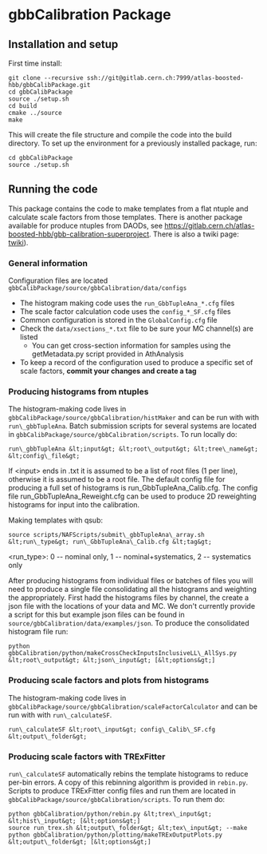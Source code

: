 # gbbCalibration Package

## Installation and setup
First time install:
```
git clone --recursive ssh://git@gitlab.cern.ch:7999/atlas-boosted-hbb/gbbCalibPackage.git
cd gbbCalibPackage
source ./setup.sh
cd build
cmake ../source
make
```
This will create the file structure and compile the code into the build directory.
To set up the environment for a previously installed package, run:
```
cd gbbCalibPackage
source ./setup.sh
```

## Running the code
This package contains the code to make templates from a flat ntuple and calculate scale factors from those templates. There is another package available for produce ntuples from DAODs, see https://gitlab.cern.ch/atlas-boosted-hbb/gbb-calibration-superproject.
There is also a twiki page: [twiki](https://twiki.cern.ch/twiki/bin/viewauth/AtlasProtected/XbbScaleFactorsInGbbEvtR21)).

### General information
Configuration files are located `gbbCalibPackage/source/gbbCalibration/data/configs`
   * The histogram making code uses the `run_GbbTupleAna_*.cfg` files
   * The scale factor calculation code uses the `config_*_SF.cfg` files
   * Common configuration is stored in the `GlobalConfig.cfg` file
   * Check the `data/xsections_*.txt` file to be sure your MC channel(s) are listed
      * You can get cross-section information for samples using the getMetadata.py script provided in AthAnalysis
   * To keep a record of the configuration used to produce a specific set of scale factors, __commit your changes and create a tag__

### Producing histograms from ntuples
The histogram-making code lives in `gbbCalibPackage/source/gbbCalibration/histMaker` and can be run with with `run\_gbbTupleAna`. Batch submission scripts for several systems are located in `gbbCalibPackage/source/gbbCalibration/scripts`.
To run locally do:
```
run\_gbbTupleAna &lt;input&gt; &lt;root\_output&gt; &lt;tree\_name&gt; &lt;config\_file&gt;
```
If &lt;input&gt; ends in .txt it is assumed to be a list of root files (1 per line), otherwise it is assumed to be a root file.
The default config file for producing a full set of histograms is run\_GbbTupleAna\_Calib.cfg. The config file run\_GbbTupleAna\_Reweight.cfg can be used to produce 2D reweighting histograms for input into the calibration.

Making templates with qsub:
```
source scripts/NAFScripts/submit\_gbbTupleAna\_array.sh &lt;run\_type&gt; run\_GbbTupleAna\_Calib.cfg &lt;tag&gt;
```
&lt;run\_type&gt;: 0 -- nominal only, 1 -- nominal+systematics, 2 -- systematics only

After producing histograms from individual files or batches of files you will need to produce a single file consolidating all the histograms and weighting the appropriately. First hadd the histograms files by channel, the create a json file with the locations of your data and MC. We don't currently provide a script for this but example json files can be found in `source/gbbCalibration/data/examples/json`. To produce the consolidated histogram file run:
```
python gbbCalibration/python/makeCrossCheckInputsInclusiveLL\_AllSys.py &lt;root\_output&gt; &lt;json\_input&gt; [&lt;options&gt;]
```

### Producing scale factors and plots from histograms
The histogram-making code lives in `gbbCalibPackage/source/gbbCalibration/scaleFactorCalculator` and can be run with with `run\_calculateSF`.
```
run\_calculateSF &lt;root\_input&gt; config\_Calib\_SF.cfg &lt;output\_folder&gt;
```

### Producing scale factors with TRExFitter
`run\_calculateSF` automatically rebins the template histograms to reduce per-bin errors. A copy of this rebinning algorithm is provided in `rebin.py`. Scripts to produce TRExFitter config files and run them are located in `gbbCalibPackage/source/gbbCalibration/scripts`. To run them do:
```
python gbbCalibration/python/rebin.py &lt;trex\_input&gt; &lt;hist\_input&gt; [&lt;options&gt;]
source run_trex.sh &lt;output\_folder&gt; &lt;tex\_input&gt; --make
python gbbCalibration/python/plotting/makeTRExOutputPlots.py &lt;output\_folder&gt; [&lt;options&gt;]
```
